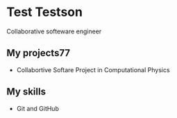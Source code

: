 # Test Testson

Collaborative softeware engineer

## My projects77

* Collabortive Softare Project in Computational Physics

## My skills

* Git and GitHub